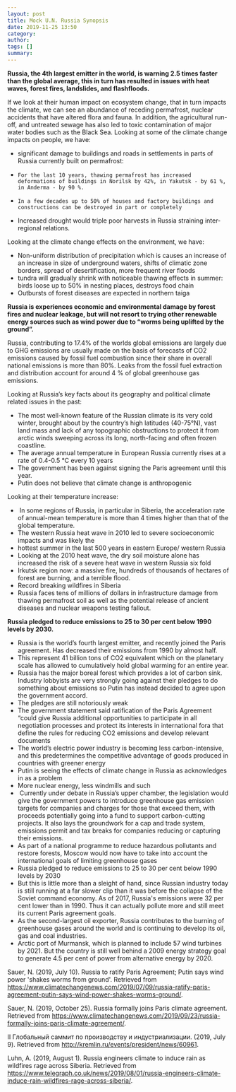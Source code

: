 ```yaml
---
layout: post
title: Mock U.N. Russia Synopsis
date: 2019-11-25 13:50
category: 
author: 
tags: []
summary: 
---
```

<b>Russia, the 4th largest emitter in the world, is warning 2.5 times faster than the global average, this in turn has resulted in issues with heat waves, forest fires, landslides, and flashfloods. </b>

If we look at their human impact on ecosystem change, that in turn impacts the climate, we can see an abundance of receding permafrost, nuclear accidents that have altered flora and fauna. In addition, the agricultural run-off, and untreated sewage has also led to toxic contamination of major water bodies such as the Black Sea. 
Looking at some of the climate change impacts on people, we have:
-	significant damage to buildings and roads in settlements in parts of Russia currently built on permafrost:
  - 	For the last 10 years, thawing permafrost has increased deformations of buildings in Norilsk by 42%, in Yakutsk - by 61 %, in Anderma - by 90 %.
  - 	In a few decades up to 50% of houses and factory buildings and constructions can be destroyed in part or completely

-	Increased drought would triple poor harvests in Russia straining inter-regional relations.

Looking at the climate change effects on the environment, we have:
-	Non-uniform distribution of precipitation which is causes an increase of an increase in size of underground waters, shifts of climatic zone borders, spread of desertification, more frequent river floods
-	tundra will gradually shrink with noticeable thawing effects in summer: birds loose up to 50% in nesting places, destroys food chain 
-	Outbursts of forest diseases are expected in northern taiga 

<b>Russia is experiences economic and environmental damage by forest fires and nuclear leakage, but will not resort to trying other renewable energy sources such as wind power due to “worms being uplifted by the ground”. 
</b>

Russia, contributing to 17.4% of the worlds global emissions are largely due to GHG emissions are usually made on the basis of forecasts of CO2 emissions caused by fossil fuel combustion since their share in overall national emissions is more than 80%.  Leaks from the fossil fuel extraction and distribution account for around 4 % of global greenhouse gas emissions.

Looking at Russia’s key facts about its geography and political climate related issues in the past:
-	The most well-known feature of the Russian climate is its very cold winter, brought about by the country’s high latitudes (40-75°N), vast land mass and lack of any topographic obstructions to protect it from arctic winds sweeping across its long, north-facing and often frozen coastline.
-	The average annual temperature in European Russia currently rises at a rate of 0.4-0.5 °C every 10 years 
-	The government has been against signing the Paris agreement until this year. 
-	Putin does not believe that climate change is anthropogenic 

Looking at their temperature increase:
-	 In some regions of Russia, in particular in Siberia, the acceleration rate of annual-mean temperature is more than 4 times higher than that of the global temperature.
-	The western Russia heat wave in 2010 led to severe socioeconomic impacts and was likely the 
-	hottest summer in the last 500 years in eastern Europe/ western Russia
-	Looking at the 2010 heat wave, the dry soil moisture alone has increased the risk of a severe heat wave in western Russia six fold
-	Irkutsk region now: a massive fire, hundreds of thousands of hectares of forest are burning, and a terrible flood.
-	Record breaking wildfires in Siberia 
-	Russia faces tens of millions of dollars in infrastructure damage from thawing permafrost soil as well as the potential release of ancient diseases and nuclear weapons testing fallout. 

<b>Russia pledged to reduce emissions to 25 to 30 per cent below 1990 levels by 2030. </b>

-	Russia is the world’s fourth largest emitter, and recently joined the Paris agreement. Has decreased their emissions from 1990 by almost half. 
-	This represent 41 billion tons of CO2 equivalent which on the planetary scale has allowed to cumulatively hold global warming for an entire year. 
-	Russia has the major boreal forest which provides a lot of carbon sink. Industry lobbyists are very strongly going against their pledges to do something about emissions so Putin has instead decided to agree upon the government accord. 
-	The pledges are still notoriously weak 
-	The government statement said ratification of the Paris Agreement “could give Russia additional opportunities to participate in all negotiation processes and protect its interests in international fora that define the rules for reducing CO2 emissions and develop relevant documents
-	The world’s electric power industry is becoming less carbon-intensive, and this predetermines the competitive advantage of goods produced in countries with greener energy
-	Putin is seeing the effects of climate change in Russia as acknowledges in as a problem
-	More nuclear energy, less windmills and such 
-	 Currently under debate in Russia’s upper chamber, the legislation would give the government powers to introduce greenhouse gas emission targets for companies and charges for those that exceed them, with proceeds potentially going into a fund to support carbon-cutting projects. It also lays the groundwork for a cap and trade system, emissions permit and tax breaks for companies reducing or capturing their emissions.
-	As part of a national programme to reduce hazardous pollutants and restore forests, Moscow would now have to take into account the international goals of limiting greenhouse gases
-	Russia pledged to reduce emissions to 25 to 30 per cent below 1990 levels by 2030
-	But this is little more than a sleight of hand, since Russian industry today is still running at a far slower clip than it was before the collapse of the Soviet command economy. As of 2017, Russia's emissions were 32 per cent lower than in 1990. Thus it can actually pollute more and still meet its current Paris agreement goals.
-	As the second-largest oil exporter, Russia contributes to the burning of greenhouse gases around the world and is continuing to develop its oil, gas and coal industries. 
-	Arctic port of Murmansk, which is planned to include 57 wind turbines by 2021. But the country is still well behind a 2009 energy strategy goal to generate 4.5 per cent of power from alternative energy by 2020. 



Sauer, N. (2019, July 10). Russia to ratify Paris Agreement; Putin says wind power 'shakes worms from ground'. Retrieved from https://www.climatechangenews.com/2019/07/09/russia-ratify-paris-agreement-putin-says-wind-power-shakes-worms-ground/.

Sauer, N. (2019, October 25). Russia formally joins Paris climate agreement. Retrieved from https://www.climatechangenews.com/2019/09/23/russia-formally-joins-paris-climate-agreement/.

II Глобальный саммит по производству и индустриализации. (2019, July 9). Retrieved from http://kremlin.ru/events/president/news/60961.

Luhn, A. (2019, August 1). Russia engineers climate to induce rain as wildfires rage across Siberia. Retrieved from https://www.telegraph.co.uk/news/2019/08/01/russia-engineers-climate-induce-rain-wildfires-rage-across-siberia/.





